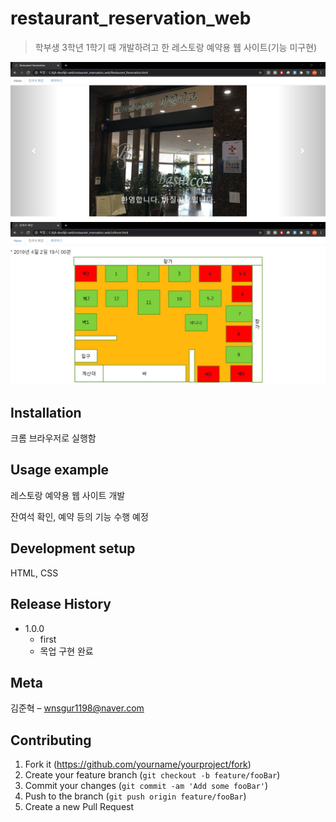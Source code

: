 # restaurant_reservation_web
>학부생 3학년 1학기 때 개발하려고 한 레스토랑 예약용 웹 사이트(기능 미구현)

![](readme-img/header2.png)
![](readme-img/header3.png)

## Installation

크롬 브라우저로 실행함

## Usage example

레스토랑 예약용 웹 사이트 개발

잔여석 확인, 예약 등의 기능 수행 예정

## Development setup

HTML, CSS

## Release History

* 1.0.0
    * first
    * 목업 구현 완료

## Meta

김준혁 – wnsgur1198@naver.com

## Contributing

1. Fork it (<https://github.com/yourname/yourproject/fork>)
2. Create your feature branch (`git checkout -b feature/fooBar`)
3. Commit your changes (`git commit -am 'Add some fooBar'`)
4. Push to the branch (`git push origin feature/fooBar`)
5. Create a new Pull Request

<!-- Markdown link & img dfn's -->
